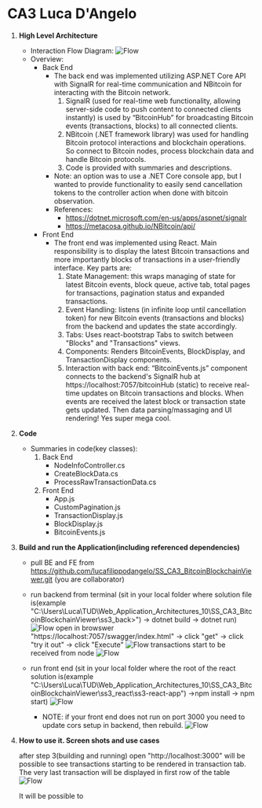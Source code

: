 # CA3 Luca D'Angelo

1. **High Level Architecture**
    - Interaction Flow Diagram: ![Flow](ReadmeImages/img_flow.png)
    - Overview:
        - Back End
            - The back end was implemented utilizing ASP.NET Core API with SignalR for real-time communication and NBitcoin for interacting with the Bitcoin network. 
                1. SignalR (used for real-time web functionality, allowing server-side code to push content to connected clients instantly) is used by “BitcoinHub” for broadcasting Bitcoin events (transactions, blocks) to all connected clients. 
                2. NBitcoin (.NET framework library) was used for handling Bitcoin protocol interactions and blockchain operations. So connect to Bitcoin nodes, process blockchain data and handle Bitcoin protocols.
                3. Code is provided with summaries and descriptions.
            - Note: an option was to use a .NET Core console app, but I wanted to provide functionality to easily send cancellation tokens to the controller action when done with bitcoin observation.
            - References: 
                - https://dotnet.microsoft.com/en-us/apps/aspnet/signalr
                - https://metacosa.github.io/NBitcoin/api/ 
        - Front End
            - The front end was implemented using React. Main responsibility is to display the latest Bitcoin transactions and more importantly blocks of transactions in a user-friendly interface. Key parts are:
                1. State Management: this wraps managing of state for latest Bitcoin events, block queue, active tab, total pages for transactions, pagination status and expanded transactions.
                2. Event Handling: listens (in infinite loop until cancellation token) for new Bitcoin events (transactions and blocks) from the backend and updates the state accordingly.
                3. Tabs: Uses react-bootstrap Tabs to switch between "Blocks" and "Transactions" views. 
                4. Components: Renders BitcoinEvents, BlockDisplay, and TransactionDisplay components.
                5. Interaction with back end: “BitcoinEvents.js” component connects to the backend's SignalR hub at https://localhost:7057/bitcoinHub (static) to receive real-time updates on Bitcoin transactions and blocks. When events are received the latest block or transaction state gets updated. Then data parsing/massaging and UI rendering! Yes super mega cool.

2. **Code**
    - Summaries in code(key classes):
        1. Back End
            - NodeInfoController.cs
            - CreateBlockData.cs
            - ProcessRawTransactionData.cs
        2. Front End
            - App.js
            - CustomPagination.js
            - TransactionDisplay.js
            - BlockDisplay.js
            - BitcoinEvents.js

3. **Build and run the Application(including referenced dependencies)**

    - pull BE and FE from https://github.com/lucafilippodangelo/SS_CA3_BitcoinBlockchainViewer.git (you are collaborator)
    - run backend from terminal (sit in your local folder where solution file is(example "C:\Users\Luca\TUD\Web_Application_Architectures_10\SS_CA3_BitcoinBlockchainViewer\ss3_back>") -> dotnet build -> dotnet run)
      ![Flow](ReadmeImages/BE_001.png)
      open in browswer "https://localhost:7057/swagger/index.html" -> click "get" -> click "try it out" -> click "Execute"
      ![Flow](ReadmeImages/FE_002.png)
      transactions start to be received from node
      ![Flow](ReadmeImages/CO_003.png)

    - run front end (sit in your local folder where the root of the react solution is(example      "C:\Users\Luca\TUD\Web_Application_Architectures_10\SS_CA3_BitcoinBlockchainViewer\ss3_react\ss3-react-app") ->npm install -> npm start)
    ![Flow](ReadmeImages/UI_004.png)
      - NOTE: if your front end does not run on port 3000 you need to update cors setup in backend, then rebuild. 
        ![Flow](ReadmeImages/BE_004.png)

4. **How to use it. Screen shots and use cases**

    after step 3(building and running) open "http://localhost:3000" will be possible to see transactions starting to be rendered in transaction tab. The very last transaction will be displayed in first row of the table
    ![Flow](ReadmeImages/UI_005.png)

    It will be possible to 